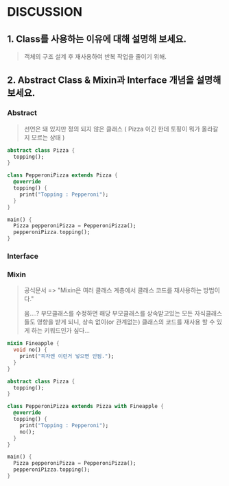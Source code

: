 # DISCUSSION

## 1. Class를 사용하는 이유에 대해 설명해 보세요.
> 객체의 구조 설계 후 재사용하여 반복 작업을 줄이기 위해.

## 2. Abstract Class & Mixin과 Interface 개념을 설명해 보세요.

### Abstract

> 선언은 돼 있지만 정의 되지 않은 클래스 ( Pizza 이긴 한데 토핑이 뭐가 올라갈지 모르는 상태 )

```dart
abstract class Pizza {
  topping();
}

class PepperoniPizza extends Pizza {
  @override
  topping() {
    print("Topping : Pepperoni");
  }
}

main() {
  Pizza pepperoniPizza = PepperoniPizza();
  pepperoniPizza.topping();
}
```

### Interface


### Mixin
> 공식문서 => "Mixin은 여러 클래스 계층에서 클래스 코드를 재사용하는 방법이다."
> 
> 음....? 부모클래스를 수정하면 해당 부모클래스를 상속받고있는 모든 자식클래스들도 영향을 받게 되니,
> 상속 없이(or 관계없는) 클래스의 코드를 재사용 할 수 있게 하는 키워드인가 싶다...

```dart
mixin Fineapple {
  void no() {
    print("피자엔 이런거 넣으면 안됨.");
  }
}

abstract class Pizza {
  topping();
}

class PepperoniPizza extends Pizza with Fineapple {
  @override
  topping() {
    print("Topping : Pepperoni");
    no();
  }
}

main() {
  Pizza pepperoniPizza = PepperoniPizza();
  pepperoniPizza.topping();
}
```